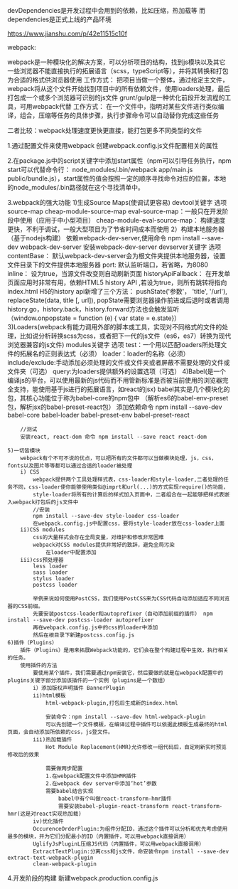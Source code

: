 devDependencies是开发过程中会用到的依赖，比如压缩，热加载等
而dependencies是正式上线的产品环境

https://www.jianshu.com/p/42e11515c10f

webpack:

webpack是一种模块化的解决方案，可以分析项目的结构，找到js模块以及其它一些浏览器不能直接执行的拓展语言（scss，typeScript等），并将其转换和打包为合适的格式供浏览器使用
    工作方式：
        把项目当做一个整体，通过给定主文件，webpack将从这个文件开始找到项目中的所有依赖文件，使用loaders处理，最后打包成一个或多个浏览器可识别的js文件
grunt/gulp是一种优化前段开发流程的工具，可用webpack代替
    工作方式：
        在一个文件中，指明对某些文件进行类似编译，组合，压缩等任务的具体步骤，执行步骤命令可以自动替你完成这些任务

二者比较：webpack处理速度更快更直接，能打包更多不同类型的文件

1.通过配置文件来使用webpack
创建webpack.config.js文件配置相关的属性

2.在package.js中的script关键字中添加start属性（npm可以引导任务执行，npm start可以代替命令行： node_modules/.bin/webpack app/main.js public/bundle.js），start属性的值会按照一定的顺序寻找命令对应的位置，本地的node_modules/.bin路径就在这个寻找清单中。

3.webpack的强大功能
    1)生成Source Maps(使调试更容易)
        devtool关键字
        选项
            source-map
            cheap-module-source-map
            eval-source-map：一般只在开发阶段中使用（应用于中小型项目）
            cheap-module-eval-source-map： 构建速度更快，不利于调试，一般大型项目为了节省时间成本而使用
    2）构建本地服务器（基于nodejs构建） 依赖webpack-dev-server,使用命令 npm install --save-dev webpack-dev-server 安装webpack-dev-server
        devserver关键字
        选项
            contentBase： 默认webpack-dev-server会为根文件夹提供本地服务器，设置文件目录下的文件提供本地服务器
            port: 默认监听端口，若省略，为8080
            inline： 设为true，当源文件改变则自动刷新页面
            historyApiFallback： 在开发单页面应用时非常有用，依赖HTML5 history API ,若设为true，则所有跳转将指向index.html
                H5的history api新增了三个方法：
                    pushState('参数'， 'title', '/url'),
                    replaceState(data, title [, url]),
                    popState需要浏览器操作前进或后退时或者调用history.go，history.back，history.forward方法也会触发监听（window.onpopstate = function (e) { var state = e.state}）
    3)Loaders(webpack有能力调用外部的脚本或工具，实现对不同格式的文件的处理，比如说分析转换scss为css，或者把下一代的js文件（es6，es7）转换为现代浏览器兼容的js文件)
        modules关键字
        选项
            test：一个用以匹配loaders所处理文件的拓展名的正则表达式（必须）
            loader：loader的名称（必须）
            include/exclude:手动添加必须处理的文件或文件夹或者屏蔽不需要处理的文件或文件夹（可选）
            query:为loaders提供额外的设置选项（可选）
    4)Babel(是一个编译js的平台，可以使用最新的js代码而不用管新标准是否被当前使用的浏览器完全支持，能使用基于js进行的拓展语言，如react的jsx)
        babel其实是几个模块化的包，其核心功能位于称为babel-core的npm包中
        （解析es6的babel-env-preset包，解析jsx的babel-preset-react包）
        添加依赖命令
        npm install --save-dev babel-core babel-loader babel-preset-env babel-preset-react

        //测试
        安装react, react-dom 命令 npm install --save react react-dom

    5)一切皆模块
        webpack有个不可不说的优点，可以把所有的文件都可以当做模块处理，js，css，fonts以及图片等等都可以通过合适的loader被处理
        i) CSS
            webpack提供两个工具处理样式表，css-loader和style-loader,二者处理的任务不同，css-loader使你能够使用类似@imprt和url(...)的方式实现require()的功能，
            style-loader将所有的计算后的样式加入页面中，二者组合在一起能够把样式表嵌入webpack打包后的js文件中
            //安装
            npm install --save-dev style-loader css-loader
            在webpack.config.js中配置css，要将style-loader放在css-loader上面
        ii)CSS modules
            css的大量样式会存在全局变量，对维护和修改非常困难
            webpack对CSS modules提供非常好的致辞，避免全局污染
                在loader中配置添加
        iii)css预处理器
            less loader
            sass loader
            stylus loader
            postcss loader

            举例来说如何使用PostCSS，我们使用PostCSS来为CSS代码自动添加适应不同浏览器的CSS前缀。
            先要安装postcss-loader和autoprefixer（自动添加前缀的插件） npm install --save-dev postcss-loader autoprefixer
            再在webpack.config.js中的css的loader中添加
            然后在根目录下新建postcss.config.js
    6)插件（Plugins）
        插件（Plugins）是用来拓展Webpack功能的，它们会在整个构建过程中生效，执行相关的任务。
        使用插件的方法
            要使用某个插件，我们需要通过npm安装它，然后要做的就是在webpack配置中的plugins关键字部分添加该插件的一个实例（plugins是一个数组）
            i）添加版权声明插件 BannerPlugin
            ii)html模板
                html-webpack-plugin,打包后生成新的index.html

                安装命令：npm install --save-dev html-webpack-plugin
                可以先创建一个文件模板，在编译过程中插件可以依据此模板生成最终的html页面，会自动添加所依赖的css，js登文件。
            iii)热加载插件
                Hot Module Replacement(HMR)允许修改一组代码后，自定刷新实时预览修改后的效果

                需要做两步配置
                1.在webpack配置文件中添加HMR插件
                2.在webpack dev server中添加‘hot’参数
                需要babel结合实现
                    babel中有个叫做react-transform-hmr插件
                    需要安装babel-plugin-react-transform react-transform-hmr(这是对react实现热加载)
            iv)优化插件
            OccurenceOrderPlugin:为组件分配ID，通过这个插件可以分析和优先考虑使用最多的模块，并为它们分配最小的ID（内置插件，可以用webpack直接调用）
            UglifyJsPluginL压缩JS代码（内置插件，可以用webpack直接调用）
            ExtractTextPlugin:分离css和js文件，命安装令npm install --save-dev extract-text-webpack-plugin
            clean-webpack-plugin

4.开发阶段的构建
    新建webpack.production.config.js


















